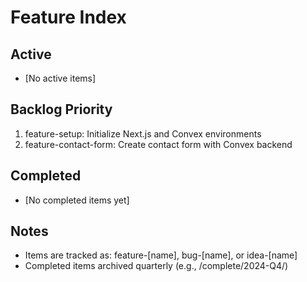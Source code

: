 # Feature Index

## Active
- [No active items]

## Backlog Priority
1. feature-setup: Initialize Next.js and Convex environments
2. feature-contact-form: Create contact form with Convex backend

## Completed
- [No completed items yet]

## Notes
- Items are tracked as: feature-[name], bug-[name], or idea-[name]
- Completed items archived quarterly (e.g., /complete/2024-Q4/)
